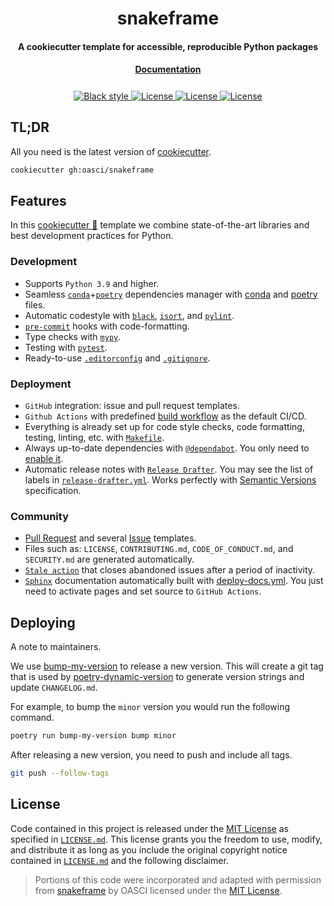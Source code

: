 <h1 align="center">snakeframe</h1>

<h4 align="center">A cookiecutter template for accessible, reproducible Python packages</h4>

<h4 align="center" style="padding-bottom: 0.5em;"><a href="https://snakeframe.oasci.org">Documentation</a></h4>

<p align="center">
  <a href="https://github.com/psf/black" target="_blank">
    <img src="https://img.shields.io/badge/code%20style-black-000000.svg" alt="Black style">
  </a>
  <a href="https://github.com/oasci/snakeframe/blob/main/.pre-commit-config.yaml" target="_blank">
    <img src="https://img.shields.io/badge/pre--commit-enabled-brightgreen?logo=pre-commit&logoColor=white" alt="License">
  </a>
  <a href="https://github.com/oasci/snakeframe/releases" target="_blank">
    <img src="https://img.shields.io/badge/%20%20%F0%9F%93%A6%F0%9F%9A%80-semantic--versions-e10079.svg" alt="License">
  </a>
  <a href="https://github.com/oasci/snakeframe/blob/main/LICENSE.md" target="_blank">
    <img src="https://img.shields.io/github/license/oasci/snakeframe" alt="License">
  </a>
</p>

## TL;DR

All you need is the latest version of [cookiecutter][cookiecutter].

```bash
cookiecutter gh:oasci/snakeframe
```

## Features

In this [cookiecutter 🍪][cookiecutter] template we combine state-of-the-art libraries and best development practices for Python.

### Development

- Supports `Python 3.9` and higher.
- Seamless [`conda`][conda]+[`poetry`][poetry] dependencies manager with [conda][conda-lock] and [poetry][poetry-lock] files.
- Automatic codestyle with [`black`][black], [`isort`][isort], and [`pylint`][pylint].
- [`pre-commit`][pre-commit] hooks with code-formatting.
- Type checks with [`mypy`][mypy].
- Testing with [`pytest`][pytest].
- Ready-to-use [`.editorconfig`][.editorconfig] and [`.gitignore`][.gitignore].

### Deployment

- `GitHub` integration: issue and pull request templates.
- `Github Actions` with predefined [build workflow][build.yml] as the default CI/CD.
- Everything is already set up for code style checks, code formatting, testing, linting, etc. with [`Makefile`][makefile].
- Always up-to-date dependencies with [`@dependabot`][dependabot].
  You only need to [enable it][dependabot-configure].
- Automatic release notes with [`Release Drafter`][release drafter].
  You may see the list of labels in [`release-drafter.yml`][release-drafter.yml].
  Works perfectly with [Semantic Versions][semver] specification.

### Community

- [Pull Request][pr-template] and several [Issue][issue-template] templates.
- Files such as: `LICENSE`, `CONTRIBUTING.md`, `CODE_OF_CONDUCT.md`, and `SECURITY.md` are generated automatically.
- [`Stale action`][stale action] that closes abandoned issues after a period of inactivity.
- [`Sphinx`][sphinx] documentation automatically built with [deploy-docs.yml][docs.yml].
  You just need to activate pages and set source to `GitHub Actions`.

## Deploying

A note to maintainers.

We use [bump-my-version](https://github.com/callowayproject/bump-my-version) to release a new version.
This will create a git tag that is used by [poetry-dynamic-version](https://github.com/mtkennerly/poetry-dynamic-versioning) to generate version strings and update `CHANGELOG.md`.

For example, to bump the `minor` version you would run the following command.

```bash
poetry run bump-my-version bump minor
```

After releasing a new version, you need to push and include all tags.

```bash
git push --follow-tags
```

## License

Code contained in this project is released under the [MIT License](https://spdx.org/licenses/MIT.html) as specified in [`LICENSE.md`][snakeframe-license].
This license grants you the freedom to use, modify, and distribute it as long as you include the original copyright notice contained in [`LICENSE.md`][snakeframe-license] and the following disclaimer.

> Portions of this code were incorporated and adapted with permission from [snakeframe](https://github.com/oasci/snakeframe) by OASCI licensed under the [MIT License](https://github.com/oasci/snakeframe/blob/main/LICENSE.md).

[snakeframe]: https://github.com/oasci/snakeframe
[snakeframe-license]: https://github.com/oasci/snakeframe/blob/main/LICENSE.md
[cookiecutter]: https://github.com/cookiecutter/cookiecutter
[pyproject.toml]: https://github.com/oasci/snakeframe/blob/main/%7B%7B%20cookiecutter.project_name%20%7D%7D/pyproject.toml
[poetry]: https://python-poetry.org/
[conda]: https://conda.org/
[conda-lock]: https://conda.github.io/conda-lock/
[poetry-lock]: https://python-poetry.org/docs/basic-usage/#installing-dependencies
[black]: https://github.com/psf/black
[isort]: https://github.com/PyCQA/isort
[pylint]: https://github.com/pylint-dev/pylint
[pre-commit]: https://github.com/pre-commit/pre-commit
[mypy]: https://github.com/python/mypy
[pytest]: https://docs.pytest.org/en/7.4.x/
[.editorconfig]: https://github.com/oasci/snakeframe/blob/main/%7B%7B%20cookiecutter.project_name%20%7D%7D/.editorconfig
[.gitignore]: https://github.com/oasci/snakeframe/blob/main/%7B%7B%20cookiecutter.project_name%20%7D%7D/.gitignore
[build.yml]: https://github.com/oasci/snakeframe/blob/main/%7B%7B%20cookiecutter.project_name%20%7D%7D/.github/workflows/build.yml
[makefile]: https://github.com/oasci/snakeframe/blob/main/%7B%7B%20cookiecutter.project_name%20%7D%7D/Makefile
[dependabot]: https://github.com/dependabot
[dependabot-configure]: https://docs.github.com/en/code-security/dependabot/dependabot-version-updates/configuring-dependabot-version-updates#enabling-github-dependabot-version-updates
[release drafter]: https://github.com/marketplace/actions/release-drafter
[release-drafter.yml]: https://github.com/oasci/snakeframe/blob/main/%7B%7B%20cookiecutter.project_name%20%7D%7D/.github/workflows/release-drafter.yml
[semver]: https://semver.org/
[stale action]: https://github.com/actions/stale
[pr-template]: https://github.com/oasci/snakeframe/blob/main/%7B%7B%20cookiecutter.project_name%20%7D%7D/.github/PULL_REQUEST_TEMPLATE.md
[issue-template]: https://github.com/oasci/snakeframe/tree/main/%7B%7B%20cookiecutter.project_name%20%7D%7D/.github/ISSUE_TEMPLATE
[sphinx]: https://snakeframe.oasci.org/
[docs.yml]: https://github.com/oasci/snakeframe/blob/main/%7B%7B%20cookiecutter.project_name%20%7D%7D/.github/workflows/deploy-docs.yml
